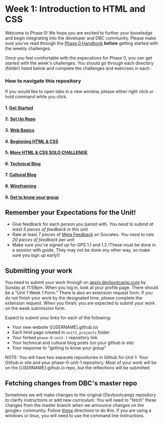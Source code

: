 # Week 1: Introduction to HTML and CSS

Welcome to Phase 0! We hope you are excited to further your knowledge and begin integrating into the developer and DBC community. Please make sure you've read through the [Phase 0 Handbook](https://github.com/devbootcamp/phase_0_handbook) **before** getting started with the weekly challenges. 

Once you feel comfortable with the expecations for Phase 0, you can get started with the week's challenges. You should go through each directory (folder) listed below and complete the challenges and exercises in each.  

### How to navigate this repository
If you would like to open tabs in a new window, please either right click or hold command while you click. 

#### 1. [Get Started](1-get-started)
#### 2. [Set Up Repo](2-set-up-repo)
#### 3. [Web Basics](3-web-basics)
#### 4. [Beginning HTML & CSS](4-beginning-HTML-CSS)
#### 5. [More HTML & CSS SOLO CHALLENGE](5-HTML-CSS-solo-challenge)
#### 6. [Technical Blog](6-technical-blog)
#### 7. [Cultural Blog](7-cultural-blog.md)
#### 8. [Wireframing](8-wireframing)
#### 9. [Get to know your group](9-get-to-know-your-group.md)

## Remember your Expectations for the Unit!
- Give feedback for each person you paired with. *You need to submit at least 5 pieces of feedback in this unit*
- Rate at least 7 pieces of [Meta Feedback](https://socrates.devbootcamp.com/feedback) on Socrates. *You need to rate 20 pieces of feedback per unit*
- Make sure you've signed up for GPS 1.1 and 1.2 (These must be done in a session with guide. They may not be done any other way, so make sure you sign up early!)

## Submitting your work
You need to submit your work through on [apply.devbootcamp.com](http://apply.devbootcamp.com) by Sunday at 11:59pm. When you log in, look at your profile page. There should be a "Unit 1 Week 1 Form." There is also an extension request form. If you do not finish your work by the designated time, please complete the extension request. When you finish, you are expected to submit your work on the week submission form. 

Expect to submit your links for each of the following:

* Your new website ([USERNAME].github.io)
* Each html page created in `unit1_projects` folder
* Your forked `phase-0-unit-1` repository link
* Your technical and cultural blog posts (on your github.io ste)
* Your response to "getting to know your group" 

NOTE: You will have two separate repositories in Github for Unit 1: Your Github.io site and your phase-0-unit-1 repository. Most of your work will be on the [USERNAME].github.io repo, but the reflections will be submitted

## Fetching changes from DBC's master repo
Sometimes we will make changes to the original (Devbootcamp) repository to clarify instructions or add new curriculum. You will need to "fetch" these changes from the master branch when we announce changes on the google+ community. Follow [these](https://github.com/Devbootcamp/phase-0-handbook/blob/master/fetching-changes.md) directions to do this. If you are using a windows or linux, you will need to use the command line instructions.


